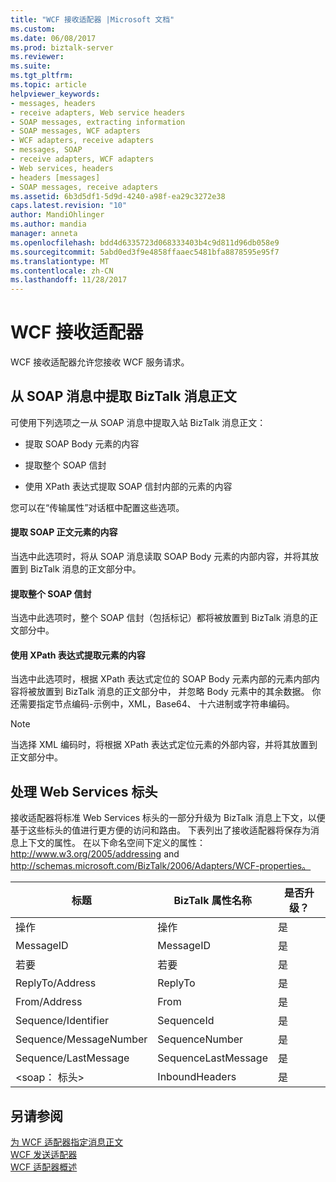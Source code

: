 ```yaml
---
title: "WCF 接收适配器 |Microsoft 文档"
ms.custom: 
ms.date: 06/08/2017
ms.prod: biztalk-server
ms.reviewer: 
ms.suite: 
ms.tgt_pltfrm: 
ms.topic: article
helpviewer_keywords:
- messages, headers
- receive adapters, Web service headers
- SOAP messages, extracting information
- SOAP messages, WCF adapters
- WCF adapters, receive adapters
- messages, SOAP
- receive adapters, WCF adapters
- Web services, headers
- headers [messages]
- SOAP messages, receive adapters
ms.assetid: 6b3d5df1-5d9d-4240-a98f-ea29c3272e38
caps.latest.revision: "10"
author: MandiOhlinger
ms.author: mandia
manager: anneta
ms.openlocfilehash: bdd4d6335723d068333403b4c9d811d96db058e9
ms.sourcegitcommit: 5abd0ed3f9e4858ffaaec5481bfa8878595e95f7
ms.translationtype: MT
ms.contentlocale: zh-CN
ms.lasthandoff: 11/28/2017
---
```

# <a name="wcf-receive-adapter"></a>WCF 接收适配器
WCF 接收适配器允许您接收 WCF 服务请求。  
  
## <a name="extracting-the-biztalk-message-body-from-the-soap-message"></a>从 SOAP 消息中提取 BizTalk 消息正文  
 可使用下列选项之一从 SOAP 消息中提取入站 BizTalk 消息正文：  
  
-   提取 SOAP Body 元素的内容  
  
-   提取整个 SOAP 信封  
  
-   使用 XPath 表达式提取 SOAP 信封内部的元素的内容  
  
 您可以在“传输属性”对话框中配置这些选项。  
  
#### <a name="extract-the-content-of-the-soap-body-element"></a>提取 SOAP 正文元素的内容  
 当选中此选项时，将从 SOAP 消息读取 SOAP Body 元素的内部内容，并将其放置到 BizTalk 消息的正文部分中。  
  
#### <a name="extract-the-entire-soap-envelope"></a>提取整个 SOAP 信封  
 当选中此选项时，整个 SOAP 信封（包括标记）都将被放置到 BizTalk 消息的正文部分中。  
  
#### <a name="extract-the-content-of-the-element-by-using-an-xpath-expression"></a>使用 XPath 表达式提取元素的内容  
 当选中此选项时，根据 XPath 表达式定位的 SOAP Body 元素内部的元素内部内容将被放置到 BizTalk 消息的正文部分中， 并忽略 Body 元素中的其余数据。 你还需要指定节点编码-示例中，XML，Base64、 十六进制或字符串编码。  
  
> [!NOTE]
>  当选择 XML 编码时，将根据 XPath 表达式定位元素的外部内容，并将其放置到正文部分中。  
  
## <a name="handling-web-services-headers"></a>处理 Web Services 标头  
 接收适配器将标准 Web Services 标头的一部分升级为 BizTalk 消息上下文，以便基于这些标头的值进行更方便的访问和路由。 下表列出了接收适配器将保存为消息上下文的属性。 在以下命名空间下定义的属性： http://www.w3.org/2005/addressing and http://schemas.microsoft.com/BizTalk/2006/Adapters/WCF-properties。  
  
|标题|BizTalk 属性名称|是否升级？|  
|------------|---------------------------|------------------|  
|操作|操作|是|  
|MessageID|MessageID|是|  
|若要|若要|是|  
|ReplyTo/Address|ReplyTo|是|  
|From/Address|From|是|  
|Sequence/Identifier|SequenceId|是|  
|Sequence/MessageNumber|SequenceNumber|是|  
|Sequence/LastMessage|SequenceLastMessage|是|  
|\<soap： 标头\>|InboundHeaders|是|  
  
## <a name="see-also"></a>另请参阅  
 [为 WCF 适配器指定消息正文](../core/specifying-the-message-body-for-the-wcf-adapters.md)   
 [WCF 发送适配器](../core/wcf-send-adapter.md)   
 [WCF 适配器概述](../core/what-are-the-wcf-adapters.md)